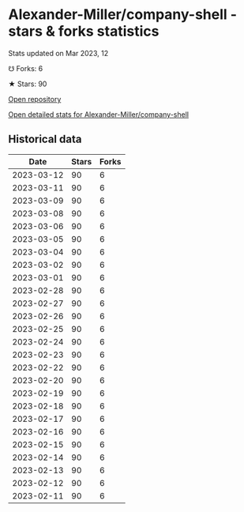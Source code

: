 # Alexander-Miller/company-shell - stars & forks statistics

Stats updated on Mar 2023, 12

☋ Forks: 6

★ Stars: 90

[Open repository](https://github.com/Alexander-Miller/company-shell)

[Open detailed stats for Alexander-Miller/company-shell](https://reviewgithub.com/rep/Alexander-Miller/company-shell)

## Historical data
| Date | Stars | Forks |
|------|-------|-------|
| 2023-03-12 | 90 | 6 | 
| 2023-03-11 | 90 | 6 | 
| 2023-03-09 | 90 | 6 | 
| 2023-03-08 | 90 | 6 | 
| 2023-03-06 | 90 | 6 | 
| 2023-03-05 | 90 | 6 | 
| 2023-03-04 | 90 | 6 | 
| 2023-03-02 | 90 | 6 | 
| 2023-03-01 | 90 | 6 | 
| 2023-02-28 | 90 | 6 | 
| 2023-02-27 | 90 | 6 | 
| 2023-02-26 | 90 | 6 | 
| 2023-02-25 | 90 | 6 | 
| 2023-02-24 | 90 | 6 | 
| 2023-02-23 | 90 | 6 | 
| 2023-02-22 | 90 | 6 | 
| 2023-02-20 | 90 | 6 | 
| 2023-02-19 | 90 | 6 | 
| 2023-02-18 | 90 | 6 | 
| 2023-02-17 | 90 | 6 | 
| 2023-02-16 | 90 | 6 | 
| 2023-02-15 | 90 | 6 | 
| 2023-02-14 | 90 | 6 | 
| 2023-02-13 | 90 | 6 | 
| 2023-02-12 | 90 | 6 | 
| 2023-02-11 | 90 | 6 | 

